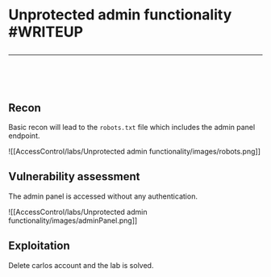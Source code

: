 # Unprotected admin functionality <br>#WRITEUP <br> <hr> <br> 
## Recon

Basic recon will lead to the `robots.txt` file which includes the admin panel endpoint.

![[AccessControl/labs/Unprotected admin functionality/images/robots.png]]

## Vulnerability assessment

The admin panel is accessed without any authentication.

![[AccessControl/labs/Unprotected admin functionality/images/adminPanel.png]]

## Exploitation

Delete carlos account and the lab is solved.